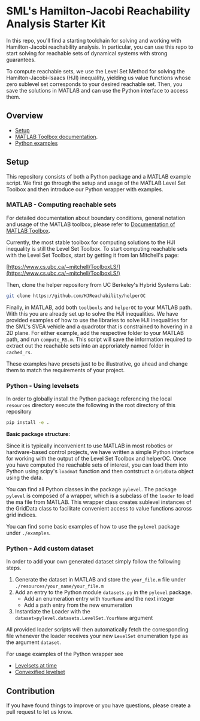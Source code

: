 # SML's Hamilton-Jacobi Reachability Analysis Starter Kit

In this repo, you'll find a starting toolchain for solving and working with
Hamilton-Jacobi reachability analysis.
In particular, you can use this repo to start solving for reachable sets of dynamical systems with strong guarantees.

To compute reachable sets, we use the Level Set Method for solving the
Hamilton-Jacobi-Isaacs (HJI) inequality, yielding us value functions whose zero
sublevel set corresponds to your desired reachable set.
Then, you save the solutions in MATLAB and can use the Python interface to access them.

## Overview
- [Setup](#setup)
- [MATLAB Toolbox documentation](https://www.cs.ubc.ca/~mitchell/ToolboxLS/toolboxLS-1.1.pdf).
- [Python examples](./examples)

## Setup
This repository consists of both a Python package and a MATLAB example script.
We first go through the setup and usage of the MATLAB Level Set Toolbox and then introduce our Python wrapper with examples.

### MATLAB - Computing reachable sets
For detailed documentation about boundary conditions, general notation and usage of the MATLAB toolbox, please refer to [Documentation of MATLAB Toolbox](https://www.cs.ubc.ca/~mitchell/ToolboxLS/toolboxLS-1.1.pdf).


Currently, the most stable toolbox for computing solutions to the HJI inequality
is still the Level Set Toolbox. To start computing reachable sets with the Level
Set Toolbox, start by getting it from Ian Mitchell's page:

[https://www.cs.ubc.ca/~mitchell/ToolboxLS/](https://www.cs.ubc.ca/~mitchell/ToolboxLS/)

Then, clone the helper repository from UC Berkeley's Hybrid Systems Lab:

```bash
git clone https://github.com/HJReachability/helperOC
```

Finally, in MATLAB, add both `toolboxls` and `helperOC` to your MATLAB path.
With this you are already set up to solve the HJI inequalities.
We have provided examples of how to use the libraries to solve HJI inequalities for the SML's SVEA vehicle and a quadrotor that is constrained to hovering in a 2D plane.
For either example, add the respective folder to your MATLAB path, and run `compute_RS.m`.
This script will save the information required to extract out the reachable sets into an approriately named folder in `cached_rs`.

These examples have presets just to be illustrative, go ahead and change them
to match the requirements of your project.

### Python - Using levelsets
In order to globally install the Python package referencing the local `resources` directory execute the following in the root directory of this repository
```bash
pip install -e .
```

**Basic package structure:**

Since it is typically inconvenient to use MATLAB in most robotics or hardware-based control projects, we have written a simple Python interface for working with the output of the Level Set Toolbox and helperOC.
Once you have computed the reachable sets of interest, you can load them into Python using scipy's `loadmat` function and then contstruct a `GridData` object using the data.

You can find all Python classes in the package `pylevel`.
The package `pylevel` is composed of a wrapper, which is a subclass of the `loader` to load the ma file from MATLAB.
This wrapper class creates sublevel instances of the GridData class to facilitate convenient access to value functions across grid indices.

You can find some basic examples of how to use the `pylevel` package under `./examples`.


### Python - Add custom dataset
In order to add your own generated dataset simply follow the following steps.

1. Generate the dataset in MATLAB and store the `your_file.m` file under `./resources/your_name/your_file.m`
2. Add an entry to the Python module `datasets.py` in the `pylevel` package.
    - Add an enumeration entry with `YourName` and the next integer
    - Add a path entry from the new enumeration
3. Instantiate the Loader with the `dataset=pylevel.datasets.LevelSet.YourName` argument

All provided loader scripts will then automatically fetch the corresponding file whenever the loader receives your new `LevelSet` enumeration type as the argument `dataset`.

For usage examples of the Python wrapper see
- [Levelsets at time](examples/timed_levelsets.py)
- [Convexified levelset](examples/convexified.py)

## Contribution
If you have found things to improve or you have questions, please create a pull request to let us know.
